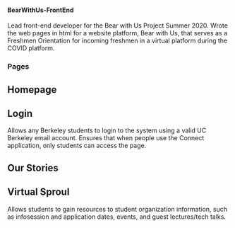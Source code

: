 #### BearWithUs-FrontEnd
Lead front-end developer for the Bear with Us Project Summer 2020. Wrote the web pages in html for a website platform, Bear with Us, that serves as a Freshmen Orientation for incoming freshmen in a virtual platform during the COVID platform.

### Pages
## Homepage
## Login
Allows any Berkeley students to login to the system using a valid UC Berkeley email account. Ensures that when people use the Connect application, only students can access the page.
## Our Stories
## Virtual Sproul
Allows students to gain resources to student organization information, such as infosession and application dates, events, and guest lectures/tech talks.
